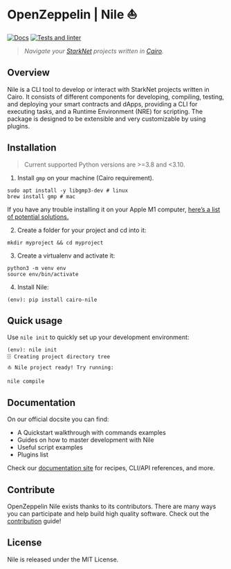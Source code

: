 # OpenZeppelin | Nile ⛵

[![Docs](https://img.shields.io/badge/docs-%F0%9F%93%84-blue)](https://docs.openzeppelin.com/nile)
[![Tests and linter](https://github.com/OpenZeppelin/nile/actions/workflows/ci.yml/badge.svg)](https://github.com/OpenZeppelin/nile/actions/workflows/ci.yml)

> _Navigate your [StarkNet](https://www.cairo-lang.org/docs/hello_starknet/index.html) projects written in [Cairo](https://cairo-lang.org)._

## Overview

Nile is a CLI tool to develop or interact with StarkNet projects written in Cairo. It consists of different components for developing, compiling, testing, and deploying your smart contracts and dApps, providing a CLI for executing tasks, and a Runtime Environment (NRE) for scripting. The package is designed to be extensible and very customizable by using plugins.

## Installation

> Current supported Python versions are >=3.8 and <3.10.

1. Install `gmp` on your machine (Cairo requirement).

```
sudo apt install -y libgmp3-dev # linux
brew install gmp # mac
```

If you have any trouble installing it on your Apple M1 computer, [here’s a list of potential solutions.](https://github.com/OpenZeppelin/nile/issues/22)


2. Create a folder for your project and cd into it:

```
mkdir myproject && cd myproject
```

3. Create a virtualenv and activate it:

```
python3 -m venv env
source env/bin/activate
```

4. Install Nile:

```
(env): pip install cairo-nile
```

## Quick usage

Use `nile init` to quickly set up your development environment:

```
(env): nile init
🗄 Creating project directory tree
⛵️ Nile project ready! Try running:

nile compile
```

## Documentation

On our official docsite you can find:

- A Quickstart walkthrough with commands examples
- Guides on how to master development with Nile
- Useful script examples
- Plugins list

Check our [documentation site](https://docs.openzeppelin.com/nile) for recipes, CLI/API references, and more.


## Contribute

OpenZeppelin Nile exists thanks to its contributors. There are many ways you can participate and help build high quality software. Check out the [contribution](CONTRIBUTING.md) guide!

## License

Nile is released under the MIT License.

